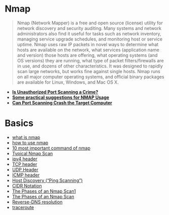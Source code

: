 # Nmap

> Nmap (Network Mapper) is a free and open source (license) utility for
network discovery and security auditing. Many systems and network
administrators also find it useful for tasks such as network inventory,
managing service upgrade schedules, and monitoring host or service
uptime. Nmap uses raw IP packets in novel ways to determine what hosts
are available on the network, what services (application name and version)
those hosts are offering, what operating systems (and OS versions) they are
running, what type of packet filters/firewalls are in use, and dozens
of other characteristics. It was designed to rapidly scan large networks, but
works fine against single hosts. Nmap runs on all major computer operating
systems, and official binary packages are available for Linux, Windows,
and Mac OS X.

- [**Is Unauthorized Port Scanning a Crime?**](https://github.com/aw-junaid/Hacking-Tools/blob/master/Nmap/Nmap%20Commands/Is%20Unauthorized%20Port%20Scanning%20a%20Crime%3F.md)
- [**Some practical suggestions for NMAP Usage**](https://github.com/aw-junaid/Hacking-Tools/blob/master/Nmap/Nmap%20Commands/Some%20practical%20suggestions%20for%20NMAP%20Usage.md)
- [**Can Port Scanning Crash the Target Computer**](https://github.com/aw-junaid/Hacking-Tools/blob/master/Nmap/Nmap%20Commands/Can%20Port%20Scanning%20Crash%20the%20Target%20Computer.md)


# Basics

- [what is nmap](https://github.com/aw-junaid/Hacking-Tools/blob/master/Nmap/Nmap%20Commands/what%20is%20nmap.md)
- [how to use nmap](https://github.com/aw-junaid/Hacking-Tools/blob/master/Nmap/Nmap%20Commands/how%20to%20use%20nmap.md)
- [10 most important command of nmap](https://github.com/aw-junaid/Hacking-Tools/blob/master/Nmap/Nmap%20Commands/10%20most%20important%20command%20of%20nmap.md)
- [Typical Nmap Scan](https://github.com/aw-junaid/Hacking-Tools/blob/master/Nmap/Nmap%20Commands/Typical%20Nmap%20Scan.md)
- [ipv4 header](https://github.com/aw-junaid/Hacking-Tools/blob/master/Nmap/Nmap%20Commands/ipv4%20header.md)
- [TCP header](https://github.com/aw-junaid/Hacking-Tools/blob/master/Nmap/Nmap%20Commands/TCP%20header.md)
- [UDP Header](https://github.com/aw-junaid/Hacking-Tools/blob/master/Nmap/Nmap%20Commands/UDP%20header.md)
- [ICMP header](https://github.com/aw-junaid/Hacking-Tools/blob/master/Nmap/Nmap%20Commands/ICMP%20header.md)
- [Host Discovery (“Ping Scanning”)](https://github.com/aw-junaid/Hacking-Tools/blob/master/Nmap/Nmap%20Commands/Host%20Discovery%20(%E2%80%9CPing%20Scanning%E2%80%9D).md)
- [CIDR Notation](https://github.com/aw-junaid/Hacking-Tools/blob/master/Nmap/Nmap%20Commands/CIDR%20network%20notation.md)
- [The Phases of an Nmap Scan1](https://github.com/aw-junaid/Hacking-Tools/blob/master/Nmap/Nmap%20Commands/The%20Phases%20of%20an%20Nmap%20Scan1.md)
- [The Phases of an Nmap Scan](https://github.com/aw-junaid/Hacking-Tools/blob/master/Nmap/Nmap%20Commands/The%20Phases%20of%20an%20Nmap%20Scan.md)
- [Reverse-DNS resolution](https://github.com/aw-junaid/Hacking-Tools/blob/master/Nmap/Nmap%20Commands/Reverse-DNS%20resolution.md)
- [traceroute](https://github.com/aw-junaid/Hacking-Tools/blob/master/Nmap/Nmap%20Commands/traceroute.md)

